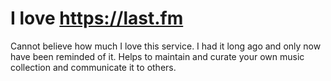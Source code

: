 # I love <https://last.fm>

Cannot believe how much I love this service. I had it long ago and only
now have been reminded of it. Helps to maintain and curate your own
music collection and communicate it to others.

